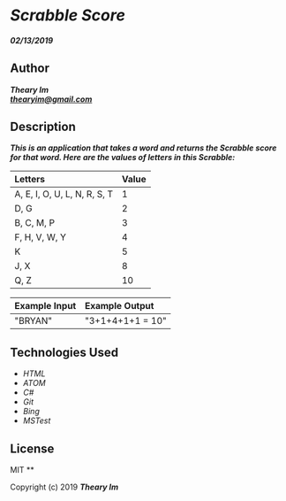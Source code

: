 # _Scrabble Score_

#### _02/13/2019_

## Author
 _**Theary Im**_  
 _**thearyim@gmail.com**_

## Description
**_This is an application that takes a word and returns the Scrabble score for that word. Here are the values of letters in this Scrabble:_**

 Letters                          | Value 
 :------------------------------- | :----
 A, E, I, O, U, L, N, R, S, T     |   1   
 D, G                             |   2   
 B, C, M, P                       |   3   
 F, H, V, W, Y                    |   4   
 K                                |   5   
 J, X                             |   8   
 Q, Z                             |   10    

| Example Input                                    | Example Output                                   |
| :----------------------------------------------- | :----------------------------------------------- |
| "BRYAN"                                          | "3+1+4+1+1 = 10"                                 |

## Technologies Used
* _HTML_
* _ATOM_
* _C#_
* _Git_
* _Bing_
* _MSTest_

## License
MIT
**

Copyright (c) 2019 **_Theary Im_**
